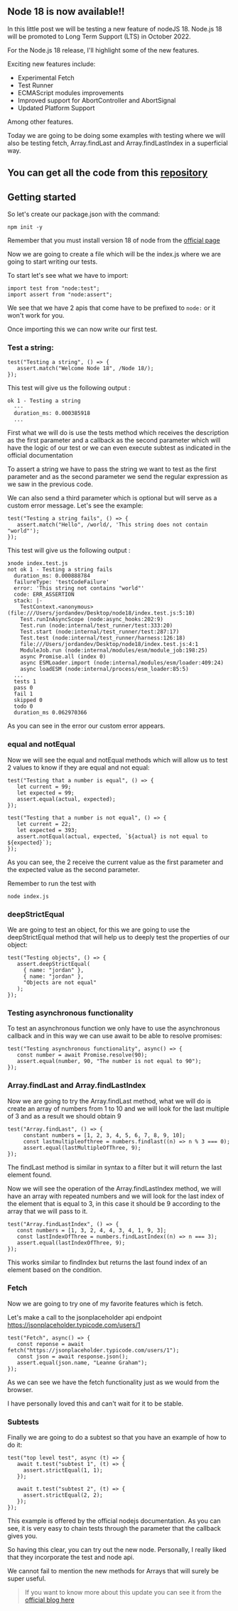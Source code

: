 ## Node 18 is now available!!

In this little post we will be testing a new feature of nodeJS 18.
Node.js 18 will be promoted to Long Term Support (LTS) in October 2022.

For the Node.js 18 release, I'll highlight some of the new features.

Exciting new features include:

- Experimental Fetch
- Test Runner
- ECMAScript modules improvements
- Improved support for AbortController and AbortSignal
- Updated Platform Support

Among other features.

Today we are going to be doing some examples with testing where we will also be testing fetch, Array.findLast and Array.findLastIndex in a superficial way.

## You can get all the code from this [repository](https://github.com/jordanrjdev/node18)

## Getting started

So let's create our package.json with the command:

```
npm init -y
```

Remember that you must install version 18 of node from the [official page](https://nodejs.org)

Now we are going to create a file which will be the index.js where we are going to start writing our tests.

To start let's see what we have to import:

```
import test from "node:test";
import assert from "node:assert";
```

We see that we have 2 apis that come have to be prefixed to `node:` or it won't work for you.

Once importing this we can now write our first test.

### Test a string:

```
test("Testing a string", () => {
   assert.match("Welcome Node 18", /Node 18/);
});
```

This test will give us the following output :

```
ok 1 - Testing a string
  ---
  duration_ms: 0.000385918
  ...
```

First what we will do is use the tests method which receives the description as the first parameter and a callback as the second parameter which will have the logic of our test or we can even execute subtest as indicated in the official documentation

To assert a string we have to pass the string we want to test as the first parameter and as the second parameter we send the regular expression as we saw in the previous code.

We can also send a third parameter which is optional but will serve as a custom error message. Let's see the example:

```
test("Testing a string fails", () => {
   assert.match("Hello", /world/, 'This string does not contain "world"');
});
```

This test will give us the following output :

```
❯node index.test.js
not ok 1 - Testing a string fails
  duration_ms: 0.000888784
  failureType: 'testCodeFailure'
  error: 'This string not contains "world"'
  code: ERR_ASSERTION
  stack: |-
    TestContext.<anonymous> (file:///Users/jordandev/Desktop/node18/index.test.js:5:10)
    Test.runInAsyncScope (node:async_hooks:202:9)
    Test.run (node:internal/test_runner/test:333:20)
    Test.start (node:internal/test_runner/test:287:17)
    Test.test (node:internal/test_runner/harness:126:18)
    file:///Users/jordandev/Desktop/node18/index.test.js:4:1
    ModuleJob.run (node:internal/modules/esm/module_job:198:25)
    async Promise.all (index 0)
    async ESMLoader.import (node:internal/modules/esm/loader:409:24)
    async loadESM (node:internal/process/esm_loader:85:5)
  ...
  tests 1
  pass 0
  fail 1
  skipped 0
  todo 0
  duration_ms 0.062970366

```

As you can see in the error our custom error appears.

### equal and notEqual

Now we will see the equal and notEqual methods which will allow us to test 2 values to know if they are equal and not equal:

```
test("Testing that a number is equal", () => {
   let current = 99;
   let expected = 99;
   assert.equal(actual, expected);
});

test("Testing that a number is not equal", () => {
   let current = 22;
   let expected = 393;
   assert.notEqual(actual, expected, `${actual} is not equal to ${expected}`);
});
```

As you can see, the 2 receive the current value as the first parameter and the expected value as the second parameter.

Remember to run the test with

```
node index.js
```

### deepStrictEqual

We are going to test an object, for this we are going to use the deepStrictEqual method that will help us to deeply test the properties of our object:

```
test("Testing objects", () => {
   assert.deepStrictEqual(
     { name: "jordan" },
     { name: "jordan" },
     "Objects are not equal"
   );
});
```

### Testing asynchronous functionality

To test an asynchronous function we only have to use the asynchronous callback and in this way we can use await to be able to resolve promises:

```
test("Testing asynchronous functionality", async() => {
   const number = await Promise.resolve(90);
   assert.equal(number, 90, "The number is not equal to 90");
});
```

### Array.findLast and Array.findLastIndex

Now we are going to try the Array.findLast method, what we will do is create an array of numbers from 1 to 10 and we will look for the last multiple of 3 and as a result we should obtain 9

```
test("Array.findLast", () => {
     constant numbers = [1, 2, 3, 4, 5, 6, 7, 8, 9, 10];
     const lastmultipleofthree = numbers.findlast((n) => n % 3 === 0);
     assert.equal(lastMultipleOfThree, 9);
});
```

The findLast method is similar in syntax to a filter but it will return the last element found.

Now we will see the operation of the Array.findLastIndex method, we will have an array with repeated numbers and we will look for the last index of the element that is equal to 3, in this case it should be 9 according to the array that we will pass to it.

```
test("Array.findLastIndex", () => {
   const numbers = [1, 3, 2, 4, 4, 3, 4, 1, 9, 3];
   const lastIndexOfThree = numbers.findLastIndex((n) => n === 3);
   assert.equal(lastIndexOfThree, 9);
});
```

This works similar to findIndex but returns the last found index of an element based on the condition.

### Fetch

Now we are going to try one of my favorite features which is fetch.

Let's make a call to the jsonplaceholder api endpoint https://jsonplaceholder.typicode.com/users/1

```
test("Fetch", async() => {
   const reponse = await fetch("https://jsonplaceholder.typicode.com/users/1");
   const json = await response.json();
   assert.equal(json.name, "Leanne Graham");
});
```

As we can see we have the fetch functionality just as we would from the browser.

I have personally loved this and can't wait for it to be stable.

### Subtests

Finally we are going to do a subtest so that you have an example of how to do it:

```
test("top level test", async (t) => {
   await t.test("subtest 1", (t) => {
     assert.strictEqual(1, 1);
   });

   await t.test("subtest 2", (t) => {
     assert.strictEqual(2, 2);
   });
});
```

This example is offered by the official nodejs documentation. As you can see, it is very easy to chain tests through the parameter that the callback gives you.

So having this clear, you can try out the new node. Personally, I really liked that they incorporate the test and node api.

We cannot fail to mention the new methods for Arrays that will surely be super useful.

> If you want to know more about this update you can see it from the [official blog here](https://nodejs.org/en/blog/announcements/v18-release-announce/)
